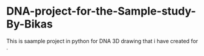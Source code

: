 # DNA-project-for-the-Sample-study-By-Bikas
This is saample project in python for DNA 3D drawing that i have created for .
